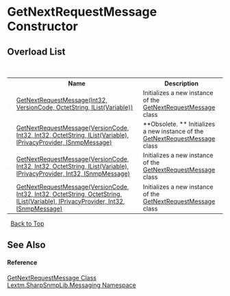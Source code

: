 # GetNextRequestMessage Constructor 
 


## Overload List
&nbsp;<table><tr><th></th><th>Name</th><th>Description</th></tr><tr><td>![Public method](media/pubmethod.gif "Public method")</td><td><a href="M_Lextm_SharpSnmpLib_Messaging_GetNextRequestMessage__ctor_3">GetNextRequestMessage(Int32, VersionCode, OctetString, IList(Variable))</a></td><td>
Initializes a new instance of the <a href="T_Lextm_SharpSnmpLib_Messaging_GetNextRequestMessage">GetNextRequestMessage</a> class</td></tr><tr><td>![Public method](media/pubmethod.gif "Public method")</td><td><a href="M_Lextm_SharpSnmpLib_Messaging_GetNextRequestMessage__ctor_1">GetNextRequestMessage(VersionCode, Int32, Int32, OctetString, IList(Variable), IPrivacyProvider, ISnmpMessage)</a></td><td> **Obsolete. **
Initializes a new instance of the <a href="T_Lextm_SharpSnmpLib_Messaging_GetNextRequestMessage">GetNextRequestMessage</a> class</td></tr><tr><td>![Public method](media/pubmethod.gif "Public method")</td><td><a href="M_Lextm_SharpSnmpLib_Messaging_GetNextRequestMessage__ctor_2">GetNextRequestMessage(VersionCode, Int32, Int32, OctetString, IList(Variable), IPrivacyProvider, Int32, ISnmpMessage)</a></td><td>
Initializes a new instance of the <a href="T_Lextm_SharpSnmpLib_Messaging_GetNextRequestMessage">GetNextRequestMessage</a> class</td></tr><tr><td>![Public method](media/pubmethod.gif "Public method")</td><td><a href="M_Lextm_SharpSnmpLib_Messaging_GetNextRequestMessage__ctor">GetNextRequestMessage(VersionCode, Int32, Int32, OctetString, OctetString, IList(Variable), IPrivacyProvider, Int32, ISnmpMessage)</a></td><td>
Initializes a new instance of the <a href="T_Lextm_SharpSnmpLib_Messaging_GetNextRequestMessage">GetNextRequestMessage</a> class</td></tr></table>&nbsp;
<a href="#getnextrequestmessage-constructor">Back to Top</a>

## See Also


#### Reference
<a href="T_Lextm_SharpSnmpLib_Messaging_GetNextRequestMessage">GetNextRequestMessage Class</a><br /><a href="N_Lextm_SharpSnmpLib_Messaging">Lextm.SharpSnmpLib.Messaging Namespace</a><br />